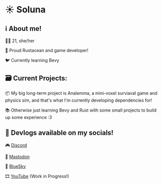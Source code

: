 # ☀️ Soluna
## ℹ️ About me!

🏳️‍⚧️ 21, she/her

🦀 Proud Rustacean and game developer!

🐦 Currently learning Bevy

## 🗃️ Current Projects:

📦 My big long-term project is Analemma, a mini-voxel surviaval game and physics sim, and that's what I'm currently developing dependencies for!

📚 Otherwise just learning Bevy and Rust with some small projects to build up some experience :3

## 📜 Devlogs available on my socials!

🎮 [Discord](https://discord.gg/wrtyXYwZPn)

🐘 [Mastodon](https://mastodon.social/@Soluna)

🦋 [BlueSky](https://bsky.app/profile/soluna7.bsky.social)

🎞️ [YouTube](https://www.youtube.com/@SolunaStarlight) (Work in Progress!)
